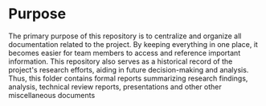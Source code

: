 # Purpose
The primary purpose of this repository is to centralize and organize all documentation related to the project. By keeping everything in one place, it becomes easier for team members to access and reference important information. This repository also serves as a historical record of the project's research efforts, aiding in future decision-making and analysis. Thus, this folder contains formal reports summarizing research findings, analysis, technical review reports, presentations and other  other miscellaneous documents
